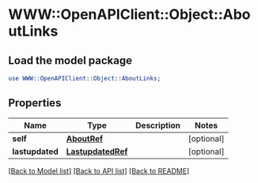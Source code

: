 # WWW::OpenAPIClient::Object::AboutLinks

## Load the model package
```perl
use WWW::OpenAPIClient::Object::AboutLinks;
```

## Properties
Name | Type | Description | Notes
------------ | ------------- | ------------- | -------------
**self** | [**AboutRef**](AboutRef.md) |  | [optional] 
**lastupdated** | [**LastupdatedRef**](LastupdatedRef.md) |  | [optional] 

[[Back to Model list]](../README.md#documentation-for-models) [[Back to API list]](../README.md#documentation-for-api-endpoints) [[Back to README]](../README.md)



